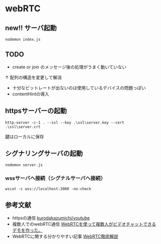 # webRTC

## new!! サーバ起動
```
nodemon index.js
```

## TODO
- create or join のメッセージ後の処理がうまく動いていない

↑ 配列の構造を変更して解消

- 十分なビットレートが出ないのは使用しているデバイスの問題っぽい
- contentHintの導入

## httpsサーバーの起動
```
http-server -c-1 . --ssl --key .\ssl\server.key --cert .\ssl\server.crt
```
鍵はローカルに保存

## シグナリングサーバの起動
```
nodemon server.js
```

### wssサーバへ接続（シグナルサーバへ接続）
```
wscat -c wss://localhost:3000 -no-check
```

## 参考文献
- httpsの通信 
[kurodakazumichi/youtube](https://github.com/kurodakazumichi/youtube/tree/main/IntruductionToWebRTC)
- 複数人でのwebRTC通信 
[WebRTCを使って複数人がビデオチャットできるデモを作った。](https://qiita.com/h-nasu/items/908439f2fed3cda7913fhttps://qiita.com/h-nasu/items/908439f2fed3cda7913f)
- WebRTCに関する分かりやすい記事 
[WebRTC徹底解説](https://zenn.dev/yuki_uchida/books/c0946d19352af5/viewer/320c67)
